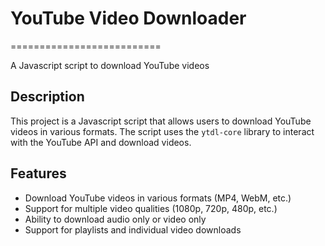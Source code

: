 # YouTube Video Downloader

==========================

A Javascript script to download YouTube videos

## Description

This project is a Javascript script that allows users to download YouTube videos in various formats. The script uses the `ytdl-core` library to interact with the YouTube API and download videos.

## Features

- Download YouTube videos in various formats (MP4, WebM, etc.)
- Support for multiple video qualities (1080p, 720p, 480p, etc.)
- Ability to download audio only or video only
- Support for playlists and individual video downloads
